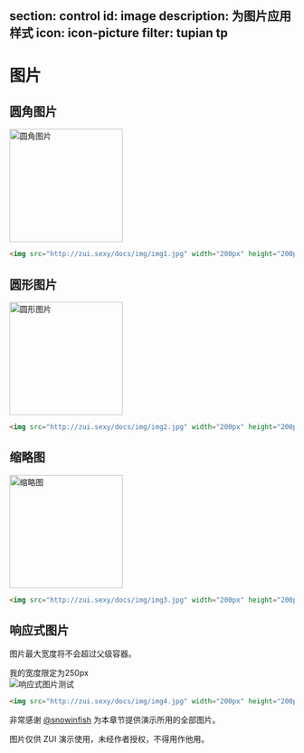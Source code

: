 ﻿section: control
id: image
description: 为图片应用样式
icon: icon-picture
filter: tupian tp
---

# 图片

## 圆角图片

<div class="example"><img src="docs/img/img1.jpg" width="200px" height="200px" class="img-rounded" alt="圆角图片"></div>

```html
<img src="http://zui.sexy/docs/img/img1.jpg" width="200px" height="200px" class="img-rounded" alt="圆角图片">
```

## 圆形图片

<div class="example"><img src="docs/img/img2.jpg" width="200px" height="200px" class="img-circle" alt="圆形图片"></div>

```html
<img src="http://zui.sexy/docs/img/img2.jpg" width="200px" height="200px" class="img-circle" alt="圆形图片">
```

## 缩略图

<div class="example"><img src="docs/img/img3.jpg" width="200px" height="200px" class="img-thumbnail" alt="缩略图"></div>

```html
<img src="http://zui.sexy/docs/img/img3.jpg" width="200px" height="200px" class="img-thumbnail" alt="缩略图">
```

## 响应式图片

图片最大宽度将不会超过父级容器。

<div class="example">
  <div style="width: 250px;" class="panel">
    <div class="panel-heading">我的宽度限定为250px</div>
    <img src="docs/img/img4.jpg" class="img-responsive" alt="响应式图片测试">
  </div>
</div>

```html
<img src="http://zui.sexy/docs/img/img4.jpg" width="200px" height="200px" class="img-responsive" alt="响应式图片测试">
```

<div class="alert with-icon">
  <i class="icon-smile"></i>
  <div class="content">
    <p>非常感谢 <a class="alert-link" href="http://weibo.com/snowinfish" target="_blank">@snowinfish</a> 为本章节提供演示所用的全部图片。</p>
    <p class="margin-zero">图片仅供 ZUI 演示使用，未经作者授权，不得用作他用。</p>
  </div>
</div>
